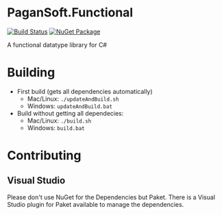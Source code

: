 PaganSoft.Functional
===

[![Build Status](https://travis-ci.org/magicmonty/SharpFun.svg?branch=master)](https://travis-ci.org/magicmonty/SharpFun)
[![NuGet Package](https://img.shields.io/nuget/v/Pagansoft.Functional.svg)](https://www.nuget.org/packages/Pagansoft.Functional/)

A functional datatype library for C#

Building
===
- First build (gets all dependencies automatically)
  - Mac/Linux: `./updateAndBuild.sh`
  - Windows: `updateAndBuild.bat`
- Build without getting all dependecies:
  - Mac/Linux: `./build.sh`
  - Windows: `build.bat`

Contributing
===

Visual Studio
---
Please don't use NuGet for the Dependencies but Paket.
There is a Visual Studio plugin for Paket available to manage the dependencies.

